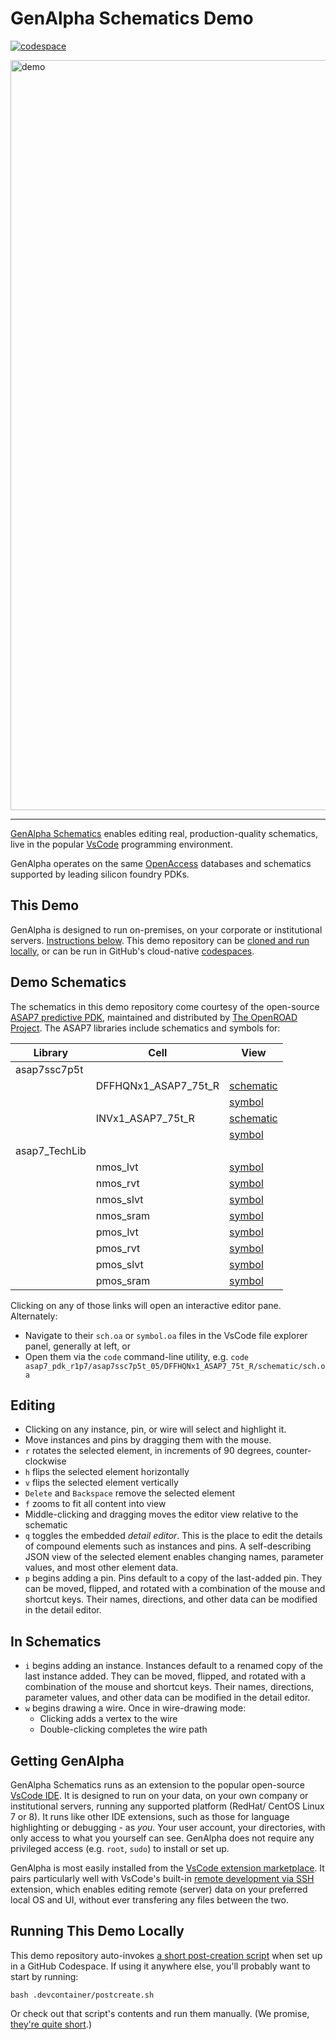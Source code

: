 
# GenAlpha Schematics Demo

[![codespace](https://github.com/codespaces/badge.svg)](https://codespaces.new/gen-alpha-xtor/GenAlphaSchematicsDemo?quickstart=1)

<picture style="max-width:600px;width:100%">
  <source 
    media="(prefers-color-scheme: dark)" 
    srcset="https://raw.githubusercontent.com/gen-alpha-xtor/GenAlphaXtorSchematics/main/files/genalpha-demo-chrome-dark.jpg"
  >
  <source 
    media="(prefers-color-scheme: light)" 
    srcset="https://raw.githubusercontent.com/gen-alpha-xtor/GenAlphaXtorSchematics/main/files/genalpha-demo-chrome-light.jpg"
  >
  <a href=https://codespaces.new/gen-alpha-xtor/GenAlphaSchematicsDemo?quickstart=1>
  <img 
    alt="demo" 
    width="1200"
    src="https://raw.githubusercontent.com/gen-alpha-xtor/GenAlphaXtorSchematics/main/files/genalpha-demo-chrome-light.jpg"
  >
  </a>
</picture>

---

[GenAlpha Schematics](https://marketplace.visualstudio.com/items?itemName=gen-alpha-xtor.schematics-vscode) enables editing real, production-quality schematics, live in the popular [VsCode](https://code.visualstudio.com) programming environment.

GenAlpha operates on the same [OpenAccess](https://si2.org/openaccess) databases and schematics supported by leading silicon foundry PDKs.


## This Demo 

GenAlpha is designed to run on-premises, on your corporate or institutional servers. [Instructions below](#getting-genalpha). This demo repository can be [cloned and run locally](#running-this-demo-locally), or can be run in GitHub's cloud-native [codespaces](https://github.com/features/codespaces). 


## Demo Schematics

The schematics in this demo repository come courtesy of the open-source [ASAP7 predictive PDK](https://asap.asu.edu/), maintained and distributed by [The OpenROAD Project](https://github.com/The-OpenROAD-Project). The ASAP7 libraries include schematics and symbols for: 

| Library       | Cell                  | View          |
| ------------- | --------------------- | ------------- |
| asap7ssc7p5t  |  |  |
| | DFFHQNx1_ASAP7_75t_R  | [schematic](./asap7_pdk_r1p7/asap7ssc7p5t_05/DFFHQNx1_ASAP7_75t_R/schematic/sch.oa) |
| |                       | [symbol](./asap7_pdk_r1p7/asap7ssc7p5t_05/DFFHQNx1_ASAP7_75t_R/symbol/symbol.oa) |
| | INVx1_ASAP7_75t_R     | [schematic](./asap7_pdk_r1p7/asap7ssc7p5t_05/INVx1_ASAP7_75t_R/schematic/sch.oa) |
| |                       | [symbol](./asap7_pdk_r1p7/asap7ssc7p5t_05/INVx1_ASAP7_75t_R/symbol/symbol.oa) |
| asap7_TechLib  |  |  |
| | nmos_lvt |  [symbol](./asap7_pdk_r1p7/cdslib/asap7_TechLib/nmos_lvt/symbol/symbol.oa) |
| | nmos_rvt |  [symbol](./asap7_pdk_r1p7/cdslib/asap7_TechLib/nmos_rvt/symbol/symbol.oa) |
| | nmos_slvt |  [symbol](./asap7_pdk_r1p7/cdslib/asap7_TechLib/nmos_slvt/symbol/symbol.oa) |
| | nmos_sram |  [symbol](./asap7_pdk_r1p7/cdslib/asap7_TechLib/nmos_sram/symbol/symbol.oa) |
| | pmos_lvt |  [symbol](./asap7_pdk_r1p7/cdslib/asap7_TechLib/pmos_lvt/symbol/symbol.oa) |
| | pmos_rvt |  [symbol](./asap7_pdk_r1p7/cdslib/asap7_TechLib/pmos_rvt/symbol/symbol.oa) |
| | pmos_slvt |  [symbol](./asap7_pdk_r1p7/cdslib/asap7_TechLib/pmos_slvt/symbol/symbol.oa) |
| | pmos_sram |  [symbol](./asap7_pdk_r1p7/cdslib/asap7_TechLib/pmos_sram/symbol/symbol.oa) |

Clicking on any of those links will open an interactive editor pane.  
Alternately:

- Navigate to their `sch.oa` or `symbol.oa` files in the VsCode file explorer panel, generally at left, or
- Open them via the `code` command-line utility, e.g. `code asap7_pdk_r1p7/asap7ssc7p5t_05/DFFHQNx1_ASAP7_75t_R/schematic/sch.oa`


## Editing

- Clicking on any instance, pin, or wire will select and highlight it. 
- Move instances and pins by dragging them with the mouse.
- `r` rotates the selected element, in increments of 90 degrees, counter-clockwise
- `h` flips the selected element horizontally
- `v` flips the selected element vertically 
- `Delete` and `Backspace` remove the selected element
- `f` zooms to fit all content into view
- Middle-clicking and dragging moves the editor view relative to the schematic
- `q` toggles the embedded *detail editor*. This is the place to edit the details of compound elements such as instances and pins. A self-describing JSON view of the selected element enables changing names, parameter values, and most other element data. 
- `p` begins adding a pin. Pins default to a copy of the last-added pin. They can be moved, flipped, and rotated with a combination of the mouse and shortcut keys. Their names, directions, and other data can be modified in the detail editor. 


## In Schematics

- `i` begins adding an instance. Instances default to a renamed copy of the last instance added. They can be moved, flipped, and rotated with a combination of the mouse and shortcut keys. Their names, directions, parameter values, and other data can be modified in the detail editor. 
- `w` begins drawing a wire. Once in wire-drawing mode: 
  - Clicking adds a vertex to the wire
  - Double-clicking completes the wire path


## Getting GenAlpha

GenAlpha Schematics runs as an extension to the popular open-source [VsCode IDE](https://code.visualstudio.com). It is designed to run on your data, on your own company or institutional servers, running any supported platform (RedHat/ CentOS Linux 7 or 8). It runs like other IDE extensions, such as those for language highlighting or debugging - as *you*. Your user account, your directories, with only access to what you yourself can see. GenAlpha does not require any privileged access (e.g. `root`, `sudo`) to install or set up. 

GenAlpha is most easily installed from the [VsCode extension marketplace](vscode:extension/gen-alpha-xtor.schematics-vscode). It pairs particularly well with VsCode's built-in [remote development via SSH](https://code.visualstudio.com/docs/remote/ssh) extension, which enables editing remote (server) data on your preferred local OS and UI, without ever transfering any files between the two. 


## Running This Demo Locally

This demo repository auto-invokes [a short post-creation script](https://github.com/gen-alpha-xtor/GenAlphaSchematicsDemo/blob/main/.devcontainer/postcreate.sh) when set up in a GitHub Codespace. 
If using it anywhere else, you'll probably want to start by running:

```
bash .devcontainer/postcreate.sh
```

Or check out that script's contents and run them manually. 
(We promise, [they're quite short](https://github.com/gen-alpha-xtor/GenAlphaSchematicsDemo/blob/main/.devcontainer/postcreate.sh).)

